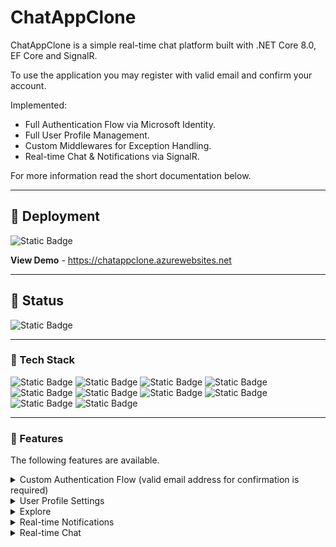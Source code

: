 # ChatAppClone
<p>ChatAppClone is a simple real-time chat platform built with .NET Core 8.0, EF Core and SignalR.</p>
<p>To use the application you may register with valid email and confirm your account.</p>
<p>Implemented: </p>
<ul>
   <li>Full Authentication Flow via Microsoft Identity.</li>
   <li>Full User Profile Management.</li>
   <li>Custom Middlewares for Exception Handling.</li>
   <li>Real-time Chat & Notifications via SignalR.</li>
</ul>
<p>For more information read the short documentation below.</p>
<hr />

## :star2: Deployment
<img alt="Static Badge" src="https://img.shields.io/badge/Status-Deployed-4AC41C">

<strong>View Demo</strong> - <a href="https://chatappclone.azurewebsites.net">https://chatappclone.azurewebsites.net</a>
<hr />

## :notebook_with_decorative_cover: Status
<img alt="Static Badge" src="https://img.shields.io/badge/Status-In Progress-%234AC41C">

<hr />

### :space_invader: Tech Stack

<p>
 <img alt="Static Badge" src="https://img.shields.io/badge/.NET Core 8.0-%E2%9C%93-blue">
  <img alt="Static Badge" src="https://img.shields.io/badge/EF Core-%E2%9C%93-%23C21325">
  <img alt="Static Badge" src="https://img.shields.io/badge/SQL Server-%E2%9C%93-brightgreen">
  <img alt="Static Badge" src="https://img.shields.io/badge/SignalR-%E2%9C%93-%23F6546A">
  <img alt="Static Badge" src="https://img.shields.io/badge/MailKit-%E2%9C%93-%23FFC0CB">
  <img alt="Static Badge" src="https://img.shields.io/badge/Cloudinary-%E2%9C%93-%233442CD">
  <img alt="Static Badge" src="https://img.shields.io/badge/HTML5-%E2%9C%93-%23800080">
  <img alt="Static Badge" src="https://img.shields.io/badge/CSS3-%E2%9C%93-%23008080">
  <img alt="Static Badge" src="https://img.shields.io/badge/Bootstrap-%E2%9C%93-red">
  <img alt="Static Badge" src="https://img.shields.io/badge/Javascript-%E2%9C%93-yellow">
</p>

<hr />

### :dart: Features
The following features are available.
<details>
  <summary>Custom Authentication Flow (valid email address for confirmation is required)</summary>
  <ul>
    <li>Register (with required email validation)</li>
    <li>Login</li>
    <li>Remember me</li>
    <li>Forgot Password</li>
    <li>Reset Password</li>
  </ul>
</details>

<details>
 <summary>User Profile Settings</summary>
 <ul>
   <li>Change you user data (email, username, profile picture)</li>
   <li>Change your password</li>
   <li>Manage your notifications</li>
  <li>Download your personal data</li>
  <li>Delete your account</li>
 </ul>
</details>

<details>
  <summary>Explore</summary>
  <ul>
    <li>Explore and filter users</li>
    <li>Select users with whom you would like to chat</li>
    <li>Start a direct chat with users</li>
  </ul>
</details>

<details>
  <summary>Real-time Notifications</summary>
  <ul>
    <li>Receive real-time notifications when new chat is created</li>
    <li>Receive real-time notifications when a chat with your is deleted</li>
  </ul>
</details>

<details>
  <summary>Real-time Chat</summary>
  <ul>
    <li>Communicate real-time with your friends</li>
    <li>Send messages real-time</li>
    <li>Receive new massages</li>
    <li>Delete chats you no longer want</li>
   <li>Real-time chat updates</li>
  </ul>
</details>
